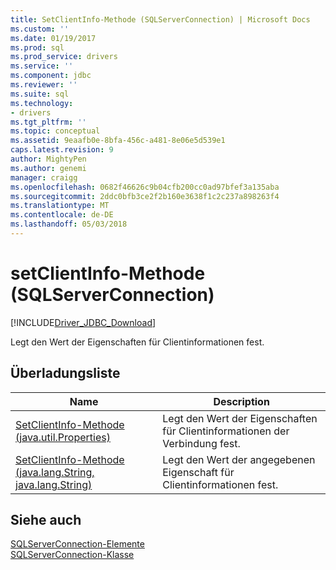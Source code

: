 ```yaml
---
title: SetClientInfo-Methode (SQLServerConnection) | Microsoft Docs
ms.custom: ''
ms.date: 01/19/2017
ms.prod: sql
ms.prod_service: drivers
ms.service: ''
ms.component: jdbc
ms.reviewer: ''
ms.suite: sql
ms.technology:
- drivers
ms.tgt_pltfrm: ''
ms.topic: conceptual
ms.assetid: 9eaafb0e-8bfa-456c-a481-8e06e5d539e1
caps.latest.revision: 9
author: MightyPen
ms.author: genemi
manager: craigg
ms.openlocfilehash: 0682f46626c9b04cfb200cc0ad97bfef3a135aba
ms.sourcegitcommit: 2ddc0bfb3ce2f2b160e3638f1c2c237a898263f4
ms.translationtype: MT
ms.contentlocale: de-DE
ms.lasthandoff: 05/03/2018
---
```

# <a name="setclientinfo-method-sqlserverconnection"></a>setClientInfo-Methode (SQLServerConnection)
[!INCLUDE[Driver_JDBC_Download](../../../includes/driver_jdbc_download.md)]

  Legt den Wert der Eigenschaften für Clientinformationen fest.  
  
## <a name="overload-list"></a>Überladungsliste  
  
|Name|Description|  
|----------|-----------------|  
|[SetClientInfo-Methode &#40;java.util.Properties&#41;](../../../connect/jdbc/reference/setclientinfo-method-java-util-properties.md)|Legt den Wert der Eigenschaften für Clientinformationen der Verbindung fest.|  
|[SetClientInfo-Methode &#40;java.lang.String, java.lang.String&#41;](../../../connect/jdbc/reference/setclientinfo-method-java-lang-string-java-lang-string.md)|Legt den Wert der angegebenen Eigenschaft für Clientinformationen fest.|  
  
## <a name="see-also"></a>Siehe auch  
 [SQLServerConnection-Elemente](../../../connect/jdbc/reference/sqlserverconnection-members.md)   
 [SQLServerConnection-Klasse](../../../connect/jdbc/reference/sqlserverconnection-class.md)  
  
  
